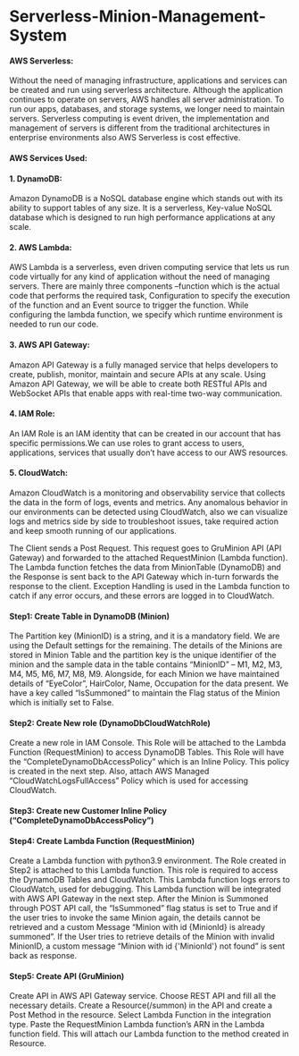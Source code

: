 # Serverless-Minion-Management-System


#### AWS Serverless:
Without the need of managing infrastructure, applications and services can be created and run using serverless architecture. Although the application continues to operate on servers, AWS handles all server administration. To run our apps, databases, and storage systems, we longer need to maintain servers. Serverless computing is event driven, the implementation and management of servers is different from the traditional architectures in enterprise environments also AWS Serverless is cost effective.
#### AWS Services Used:
#### 1. DynamoDB:
Amazon DynamoDB is a NoSQL database engine which stands out with its ability to support tables of any size. It is a serverless, Key-value NoSQL database which is designed to run high performance applications at any scale.
#### 2. AWS Lambda:
AWS Lambda is a serverless, even driven computing service that lets us run code virtually for any kind of application without the need of managing servers. There are mainly three components –function which is the actual code that performs the required task, Configuration to specify the execution of the function and an Event source to trigger the function. While configuring the lambda function, we specify which runtime environment is needed to run our code.
#### 3. AWS API Gateway:
Amazon API Gateway is a fully managed service that helps developers to create, publish, monitor, maintain and secure APIs at any scale. Using Amazon API Gateway, we will be able to create both RESTful APIs and WebSocket APIs that enable apps with real-time two-way communication. 
#### 4. IAM Role:
An IAM Role is an IAM identity that can be created in our account that has specific permissions.We can use roles to grant access to users, applications, services that usually don’t have access to our AWS resources.
#### 5. CloudWatch:
Amazon CloudWatch is a monitoring and observability service that collects the data in the form of logs, events and metrics. Any anomalous behavior in our environments can be detected using CloudWatch, also we can visualize logs and metrics side by side to troubleshoot issues, take required action and keep smooth running of our applications.


The Client sends a Post Request. This request goes to GruMinion API (API Gateway) and forwarded to the attached RequestMinion (Lambda function). The Lambda function fetches the data from MinionTable (DynamoDB) and the Response is sent back to the API Gateway which in-turn forwards the response to the client. Exception Handling is used in the Lambda function to catch if any error occurs, and these errors are logged in to CloudWatch.
#### Step1: Create Table in DynamoDB (Minion)
The Partition key (MinionID) is a string, and it is a mandatory field. We are using the Default settings for the remaining. The details of the Minions are stored in Minion Table and the partition key is the unique identifier of the minion and the sample data in the table contains “MinionID” – M1, M2, M3, M4, M5, M6, M7, M8, M9. 
Alongside, for each Minion we have maintained details of “EyeColor”, HairColor, Name, Occupation for the data present. We have a key called “IsSummoned” to maintain the Flag status of the Minion which is initially set to False.
#### Step2: Create New role (DynamoDbCloudWatchRole)
Create a new role in IAM Console. This Role will be attached to the Lambda Function (RequestMinion) to access DynamoDB Tables. This Role will have the “CompleteDynamoDbAccessPolicy” which is an Inline Policy. This policy is created in the next step. Also, attach AWS Managed “CloudWatchLogsFullAccess” Policy which is used for accessing CloudWatch.
#### Step3: Create new Customer Inline Policy (“CompleteDynamoDbAccessPolicy”)
#### Step4: Create Lambda Function (RequestMinion)
Create a Lambda function with python3.9 environment. The Role created in Step2 is attached to this Lambda function. This role is required to access the DynamoDB Tables and CloudWatch. This Lambda function logs errors to CloudWatch, used for debugging. This Lambda function will be integrated with AWS API Gateway in the next step.
After the Minion is Summoned through POST API call, the “IsSummoned” flag status is set to True and if the user tries to invoke the same Minion again, the details cannot be retrieved and a custom Message “Minion with id {MinionId} is already summoned”.
If the User tries to retrieve details of the Minion with invalid MinionID, a custom message “Minion with id {'MinionId'} not found” is sent back as response.
#### Step5: Create API (GruMinion)
Create API in AWS API Gateway service. Choose REST API and fill all the necessary details. Create a Resource(/summon) in the API and create a Post Method in the resource. Select Lambda Function in the integration type. Paste the RequestMinion Lambda function’s ARN in the Lambda function field. This will attach our Lambda function to the method created in Resource.
